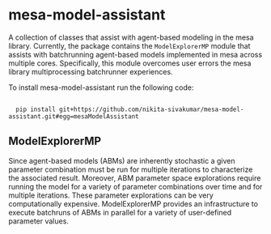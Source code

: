 # mesa-model-assistant
A collection of classes that assist with agent-based modeling in the mesa library. Currently, the package contains the `ModelExplorerMP` module that assists with batchrunning agent-based models implemented in mesa across multiple cores. Specifically, this module overcomes user errors the mesa library multiprocessing batchrunner experiences.

To install mesa-model-assistant run the following code:

<code>
  pip install git+https://github.com/nikita-sivakumar/mesa-model-assistant.git#egg=mesaModelAssistant
</code>

## ModelExplorerMP
Since agent-based models (ABMs) are inherently stochastic a given parameter combination must be run for multiple iterations to characterize the associated result. Moreover, ABM parameter space explorations require running the model for a variety of parameter combinations over time and for multiple iterations. These parameter explorations can be very computationally expensive. ModelExplorerMP provides an infrastructure to execute batchruns of ABMs in parallel for a variety of user-defined parameter values.

